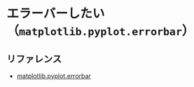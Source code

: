 # エラーバーしたい（``matplotlib.pyplot.errorbar``）

## リファレンス

- [matplotlib.pyplot.errorbar](https://matplotlib.org/stable/api/_as_gen/matplotlib.pyplot.errorbar.html)
